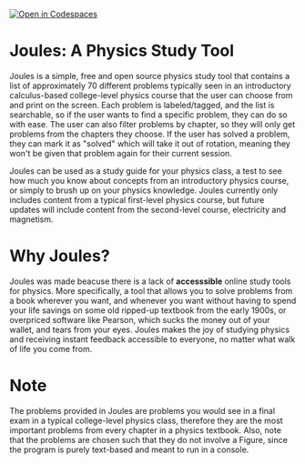 [![Open in Codespaces](https://classroom.github.com/assets/launch-codespace-2972f46106e565e64193e422d61a12cf1da4916b45550586e14ef0a7c637dd04.svg)](https://classroom.github.com/open-in-codespaces?assignment_repo_id=19433968)

# Joules: A Physics Study Tool

Joules is a simple, free and open source physics study tool that contains a list of  approximately 70 different problems typically seen in an introductory calculus-based college-level physics course that the user can choose from and print on the screen. Each problem is labeled/tagged, and the list is searchable, so if the user wants to find a specific problem, they can do so with ease. The user can also filter problems by chapter, so they will only get problems from the chapters they choose. If the user has solved a problem, they can mark it as "solved" which will take it out of rotation, meaning they won't be given that problem again for their current session.

Joules can be used as a study guide for your physics class, a test to see how much you know about concepts from an introductory physics course, or simply to brush up on your physics knowledge. Joules currently only includes content from a typical first-level physics course, but future updates will include content from the second-level course, electricity and magnetism.

# Why Joules?
Joules was made beacuse there is a lack of **accesssible** online study tools for physics. More specifically, a tool that allows you to solve problems from a book wherever you want, and whenever you want without having to spend your life savings on some old ripped-up textbook from the early 1900s, or overpriced software like Pearson, which sucks the money out of your wallet, and tears from your eyes. Joules makes the joy of studying physics and receiving instant feedback accessible to everyone, no matter what walk of life you come from.

# Note
The problems provided in Joules are problems you would see in a final exam in a typical college-level physics class, therefore they are the most important problems from every chapter in a physics textbook. Also, note that the problems are chosen such that they do not involve a Figure, since the program is purely text-based and meant to run in a console.
